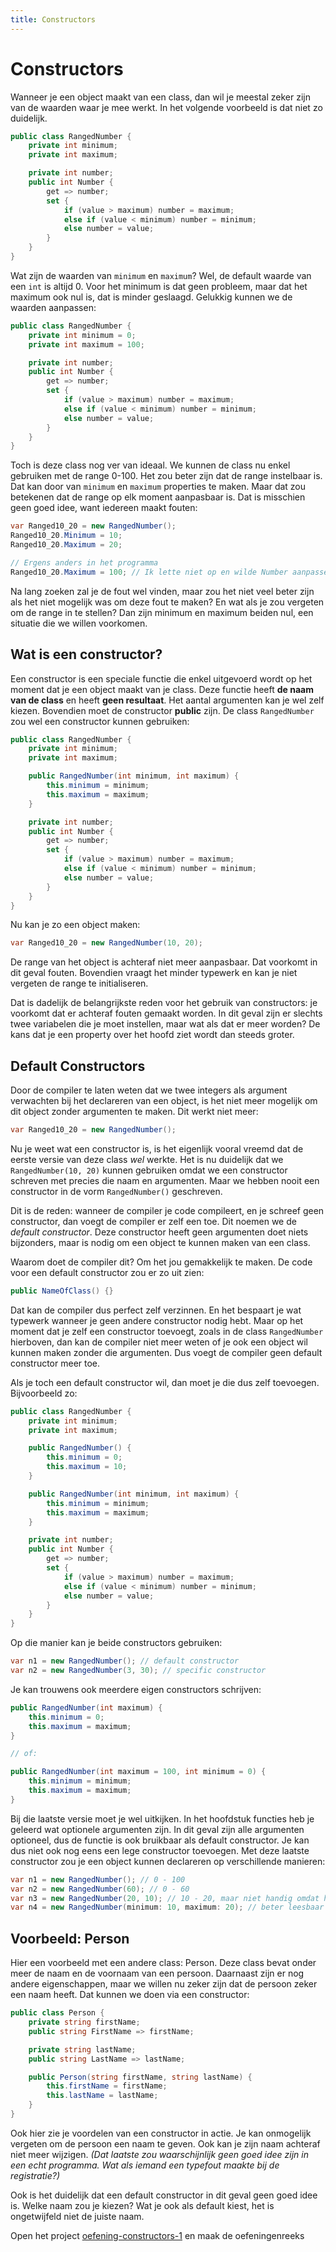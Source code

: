 ```yaml
---
title: Constructors
---
```


# Constructors

Wanneer je een object maakt van een class, dan wil je meestal zeker zijn van de waarden waar je mee werkt. In het volgende voorbeeld is dat niet zo duidelijk.

```csharp
public class RangedNumber {
    private int minimum;
    private int maximum;

    private int number;
    public int Number {
        get => number;
        set {
            if (value > maximum) number = maximum;
            else if (value < minimum) number = minimum;
            else number = value;
        }
    }
}
```

Wat zijn de waarden van `minimum` en `maximum`? Wel, de default waarde van een `int` is altijd 0. Voor het minimum is dat geen probleem, maar dat het maximum ook nul is, dat is minder geslaagd. Gelukkig kunnen we de waarden aanpassen:

```csharp
public class RangedNumber {
    private int minimum = 0;
    private int maximum = 100;

    private int number;
    public int Number {
        get => number;
        set {
            if (value > maximum) number = maximum;
            else if (value < minimum) number = minimum;
            else number = value;
        }
    }
}
```

Toch is deze class nog ver van ideaal. We kunnen de class nu enkel gebruiken met de range 0-100. Het zou beter zijn dat de range instelbaar is. Dat kan door van `minimum` en `maximum` properties te maken. Maar dat zou betekenen dat de range op elk moment aanpasbaar is. Dat is misschien geen goed idee, want iedereen maakt fouten:

```csharp
var Ranged10_20 = new RangedNumber();
Ranged10_20.Minimum = 10;
Ranged10_20.Maximum = 20;

// Ergens anders in het programma
Ranged10_20.Maximum = 100; // Ik lette niet op en wilde Number aanpassen
```

Na lang zoeken zal je de fout wel vinden, maar zou het niet veel beter zijn als het niet mogelijk was om deze fout te maken? En wat als je zou vergeten om de range in te stellen? Dan zijn minimum en maximum beiden nul, een situatie die we willen voorkomen.

## Wat is een constructor?
Een constructor is een speciale functie die enkel uitgevoerd wordt op het moment dat je een object maakt van je class. Deze functie heeft __de naam van de class__ en heeft __geen resultaat__. Het aantal argumenten kan je wel zelf kiezen. Bovendien moet de constructor __public__ zijn. De class `RangedNumber` zou wel een constructor kunnen gebruiken:

```csharp
public class RangedNumber {
    private int minimum;
    private int maximum;

    public RangedNumber(int minimum, int maximum) {
        this.minimum = minimum;
        this.maximum = maximum;
    }

    private int number;
    public int Number {
        get => number;
        set {
            if (value > maximum) number = maximum;
            else if (value < minimum) number = minimum;
            else number = value;
        }
    }
}
```

Nu kan je zo een object maken:

```csharp
var Ranged10_20 = new RangedNumber(10, 20);
```
De range van het object is achteraf niet meer aanpasbaar. Dat voorkomt in dit geval fouten. Bovendien vraagt het minder typewerk en kan je niet vergeten de range te initialiseren. 

Dat is dadelijk de belangrijkste reden voor het gebruik van constructors: je voorkomt dat er achteraf fouten gemaakt worden. In dit geval zijn er slechts twee variabelen die je moet instellen, maar wat als dat er meer worden? De kans dat je een property over het hoofd ziet wordt dan steeds groter.

## Default Constructors
Door de compiler te laten weten dat we twee integers als argument verwachten bij het declareren van een object, is het niet meer mogelijk om dit object zonder argumenten te maken. Dit werkt niet meer:

```csharp
var Ranged10_20 = new RangedNumber();
```

Nu je weet wat een constructor is, is het eigenlijk vooral vreemd dat de eerste versie van deze class _wel_ werkte. Het is nu duidelijk dat we `RangedNumber(10, 20)` kunnen gebruiken omdat we een constructor schreven met precies die naam en argumenten. Maar we hebben nooit een constructor in de vorm `RangedNumber()` geschreven.

Dit is de reden: wanneer de compiler je code compileert, en je schreef geen constructor, dan voegt de compiler er zelf een toe. Dit noemen we de _default constructor_. Deze constructor heeft geen argumenten doet niets bijzonders, maar is nodig om een object te kunnen maken van een class.

Waarom doet de compiler dit? Om het jou gemakkelijk te maken. De code voor een default constructor zou er zo uit zien:

```csharp
public NameOfClass() {}
```

Dat kan de compiler dus perfect zelf verzinnen. En het bespaart je wat typewerk wanneer je geen andere constructor nodig hebt. Maar op het moment dat je zelf een constructor toevoegt, zoals in de class  `RangedNumber` hierboven, dan kan de compiler niet meer weten of je ook een object wil kunnen maken zonder die argumenten. Dus voegt de compiler geen default constructor meer toe.

Als je toch een default constructor wil, dan moet je die dus zelf toevoegen. Bijvoorbeeld zo:

```csharp
public class RangedNumber {
    private int minimum;
    private int maximum;

    public RangedNumber() {
        this.minimum = 0;
        this.maximum = 10;
    }

    public RangedNumber(int minimum, int maximum) {
        this.minimum = minimum;
        this.maximum = maximum;
    }

    private int number;
    public int Number {
        get => number;
        set {
            if (value > maximum) number = maximum;
            else if (value < minimum) number = minimum;
            else number = value;
        }
    }
}
```

Op die manier kan je beide constructors gebruiken:

```csharp
var n1 = new RangedNumber(); // default constructor
var n2 = new RangedNumber(3, 30); // specific constructor
```

Je kan trouwens ook meerdere eigen constructors schrijven:

```csharp
public RangedNumber(int maximum) {
    this.minimum = 0;
    this.maximum = maximum;
}

// of:

public RangedNumber(int maximum = 100, int minimum = 0) {
    this.minimum = minimum;
    this.maximum = maximum;
}
```

Bij die laatste versie moet je wel uitkijken. In het hoofdstuk functies heb je geleerd wat optionele argumenten zijn. In dit geval zijn alle argumenten optioneel, dus de functie is ook bruikbaar als default constructor. Je kan dus niet ook nog eens een lege constructor toevoegen. Met deze laatste constructor zou je een object kunnen declareren op verschillende manieren:

```csharp
var n1 = new RangedNumber(); // 0 - 100
var n2 = new RangedNumber(60); // 0 - 60
var n3 = new RangedNumber(20, 10); // 10 - 20, maar niet handig omdat het maximum eerst moet
var n4 = new RangedNumber(minimum: 10, maximum: 20); // beter leesbaar
```

## Voorbeeld: Person
Hier een voorbeeld met een andere class: Person. Deze class bevat onder meer de naam en de voornaam van een persoon. Daarnaast zijn er nog andere eigenschappen, maar we willen nu zeker zijn dat de persoon zeker een naam heeft. Dat kunnen we doen via een constructor:

```csharp
public class Person {
    private string firstName;
    public string FirstName => firstName;

    private string lastName;
    public string LastName => lastName;

    public Person(string firstName, string lastName) {
        this.firstName = firstName;
        this.lastName = lastName;
    }
}
```

Ook hier zie je voordelen van een constructor in actie. Je kan onmogelijk vergeten om de persoon een naam te geven. Ook kan je zijn naam achteraf niet meer wijzigen. _(Dat laatste zou waarschijnlijk geen goed idee zijn in een echt programma. Wat als iemand een typefout maakte bij de registratie?)_

Ook is het duidelijk dat een default constructor in dit geval geen goed idee is. Welke naam zou je kiezen? Wat je ook als default kiest, het is ongetwijfeld niet de juiste naam.

<div class="note oefening">
    <p>Open het project <a href="https://github.com/sma-it/oefening-constructors-1">oefening-constructors-1</a> en maak de oefeningenreeks</p>
</div>